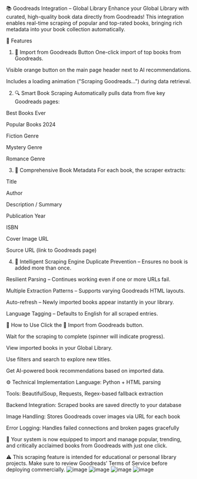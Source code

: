 📚 Goodreads Integration – Global Library
Enhance your Global Library with curated, high-quality book data directly from Goodreads! This integration enables real-time scraping of popular and top-rated books, bringing rich metadata into your book collection automatically.

🎯 Features
1. 📖 Import from Goodreads Button
One-click import of top books from Goodreads.

Visible orange button on the main page header next to AI recommendations.

Includes a loading animation ("Scraping Goodreads...") during data retrieval.

2. 🔍 Smart Book Scraping
Automatically pulls data from five key Goodreads pages:

Best Books Ever

Popular Books 2024

Fiction Genre

Mystery Genre

Romance Genre

3. 📘 Comprehensive Book Metadata
For each book, the scraper extracts:

Title

Author

Description / Summary

Publication Year

ISBN

Cover Image URL

Source URL (link to Goodreads page)

4. 🚀 Intelligent Scraping Engine
Duplicate Prevention – Ensures no book is added more than once.

Resilient Parsing – Continues working even if one or more URLs fail.

Multiple Extraction Patterns – Supports varying Goodreads HTML layouts.

Auto-refresh – Newly imported books appear instantly in your library.

Language Tagging – Defaults to English for all scraped entries.

🧪 How to Use
Click the 📖 Import from Goodreads button.

Wait for the scraping to complete (spinner will indicate progress).

View imported books in your Global Library.

Use filters and search to explore new titles.

Get AI-powered book recommendations based on imported data.

⚙️ Technical Implementation
Language: Python + HTML parsing

Tools: BeautifulSoup, Requests, Regex-based fallback extraction

Backend Integration: Scraped books are saved directly to your database

Image Handling: Stores Goodreads cover images via URL for each book

Error Logging: Handles failed connections and broken pages gracefully

🎉 Your system is now equipped to import and manage popular, trending, and critically acclaimed books from Goodreads with just one click.

⚠️ This scraping feature is intended for educational or personal library projects. Make sure to review Goodreads’ Terms of Service before deploying commercially.
![image](https://github.com/user-attachments/assets/32ff907d-fb11-4353-9969-edf29a29af43)
![image](https://github.com/user-attachments/assets/4e11c84e-47d1-435d-846b-5237b5bae235)
![image](https://github.com/user-attachments/assets/d88f85f1-5c7b-4e82-98ca-8f77b038c4db)
![image](https://github.com/user-attachments/assets/9830a89d-3af2-4871-8bef-1492e3c00eb4)

